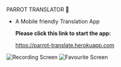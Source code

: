 PARROT TRANSLATOR 🦜

- A Mobile friendly Translation App

  **Please click this link to start the app:**

  https://parrot-translate.herokuapp.com

![Recording Screen](https://raw.github.com/ttyngai/parrot-translate/main/src/images/recordingScreen.jpg 'ScreenShot of app recording')
![Favourite Screen](https://raw.github.com/ttyngai/parrot-translate/main/src/images/favScreen.jpg 'ScreenShot of app at favourite page')

